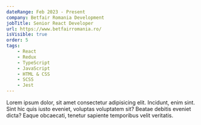 ```yaml
---
dateRange: Feb 2023 - Present
company: Betfair Romania Development
jobTitle: Senior React Developer
url: https://www.betfairromania.ro/
isVisible: true
order: 5
tags:
    - React
    - Redux
    - TypeScript
    - JavaScript
    - HTML & CSS
    - SCSS
    - Jest
---
```


Lorem ipsum dolor, sit amet consectetur adipisicing elit. Incidunt, enim sint. Sint hic quis iusto eveniet, voluptas voluptatem sit? Beatae debitis eveniet dicta? Eaque obcaecati, tenetur sapiente temporibus velit veritatis.
